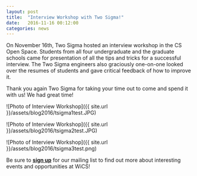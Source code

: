 ```yaml
---
layout: post
title:  "Interview Workshop with Two Sigma!"
date:   2016-11-16 00:12:00
categories: news
---
```


On November 16th, Two Sigma hosted an interview workshop in the CS Open Space. 
Students from all four undergraduate and the graduate schools came for presentation of all the tips and tricks for a successful interview. 
The Two Sigma engineers also graciously one-on-one looked over the resumes of students and gave critical feedback of how to improve it. 

Thank you again Two Sigma for taking your time out to come and spend it with us! We had great time!

![Photo of Interview Workshop]({{ site.url }}/assets/blog2016/tsigma1test.JPG)

![Photo of Interview Workshop]({{ site.url }}/assets/blog2016/tsigma2test.JPG)

![Photo of Interview Workshop]({{ site.url }}/assets/blog2016/tsigma3test.png)



Be sure to [**sign up**][mailinglist] for our mailing list to find out more about interesting events and opportunities at WiCS!

[mailinglist]: http://columbia.us9.list-manage.com/subscribe?u=4c6a1c710f8ab9cce10272368&id=593b5faa43
